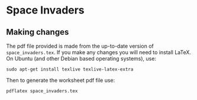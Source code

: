 # Space Invaders

## Making changes

The pdf file provided is made from the up-to-date version of `space_invaders.tex`. If you make any changes you will need to install LaTeX. On Ubuntu (and other Debian based operating systems), use:

    sudo apt-get install texlive texlive-latex-extra

Then to generate the worksheet pdf file use:

    pdflatex space_invaders.tex
